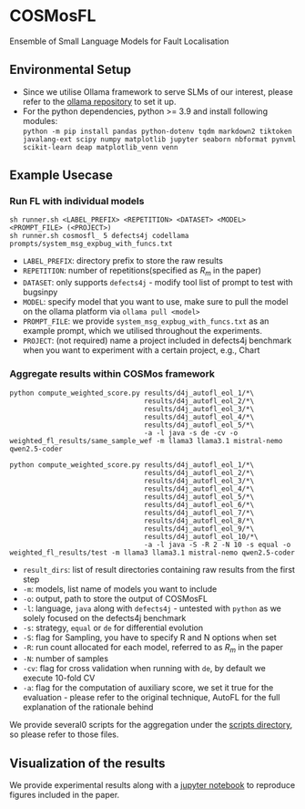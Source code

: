 # COSMosFL
Ensemble of Small Language Models for Fault Localisation

## Environmental Setup
* Since we utilise Ollama framework to serve SLMs of our interest, please refer to the [ollama repository](https://github.com/ollama/ollama) to set it up.
* For the python dependencies, python >= 3.9 and install following modules:   
`python -m pip install pandas python-dotenv tqdm markdown2 tiktoken javalang-ext scipy numpy matplotlib jupyter seaborn nbformat pynvml scikit-learn deap matplotlib_venn venn`

## Example Usecase

### Run FL with individual models
```
sh runner.sh <LABEL_PREFIX> <REPETITION> <DATASET> <MODEL> <PROMPT_FILE> (<PROJECT>)
sh runner.sh cosmosfl_ 5 defects4j codellama prompts/system_msg_expbug_with_funcs.txt
```
* `LABEL_PREFIX`: directory prefix to store the raw results
* `REPETITION`: number of repetitions(specified as $R_m$ in the paper)
* `DATASET`: only supports `defects4j` - modify tool list of prompt to test with bugsinpy
* `MODEL`: specify model that you want to use, make sure to pull the model on the ollama platform via `ollama pull <model>`
* `PROMPT_FILE`: we provide `system_msg_expbug_with_funcs.txt` as an example prompt, which we utilised throughout the experiments.
* `PROJECT`: (not required) name a project included in defects4j benchmark when you want to experiment with a certain project, e.g., Chart

### Aggregate results within COSMos framework
```
python compute_weighted_score.py results/d4j_autofl_eol_1/*\
                                 results/d4j_autofl_eol_2/*\
                                 results/d4j_autofl_eol_3/*\
                                 results/d4j_autofl_eol_4/*\
                                 results/d4j_autofl_eol_5/*\
                                 -a -l java -s de -cv -o weighted_fl_results/same_sample_wef -m llama3 llama3.1 mistral-nemo qwen2.5-coder

python compute_weighted_score.py results/d4j_autofl_eol_1/*\
                                 results/d4j_autofl_eol_2/*\
                                 results/d4j_autofl_eol_3/*\
                                 results/d4j_autofl_eol_4/*\
                                 results/d4j_autofl_eol_5/*\
                                 results/d4j_autofl_eol_6/*\
                                 results/d4j_autofl_eol_7/*\
                                 results/d4j_autofl_eol_8/*\
                                 results/d4j_autofl_eol_9/*\
                                 results/d4j_autofl_eol_10/*\
                                 -a -l java -S -R 2 -N 10 -s equal -o weighted_fl_results/test -m llama3 llama3.1 mistral-nemo qwen2.5-coder
```

* `result_dirs`: list of result directories containing raw results from the first step
* `-m`: models, list name of models you want to include
* `-o`: output, path to store the output of COSMosFL
* `-l`: language, `java` along with `defects4j` - untested with `python` as we solely focused on the defects4j benchmark
* `-s`: strategy, `equal` or `de` for differential evolution
* `-S`: flag for Sampling, you have to specify R and N options when set
* `-R`: run count allocated for each model, referred to as $R_m$ in the paper
* `-N`: number of samples
* `-cv`: flag for cross validation when running with `de`, by default we execute 10-fold CV
* `-a`: flag for the computation of auxiliary score, we set it true for the evaluation - please refer to the original technique, AutoFL for the full explanation of the rationale behind

We provide several0 scripts for the aggregation under the [scripts directory](./autofl/scripts/), so please refer to those files.

## Visualization of the results
We provide experimental results along with a [jupyter notebook](./utils/KeyVisuals.ipynb) to reproduce figures included in the paper.